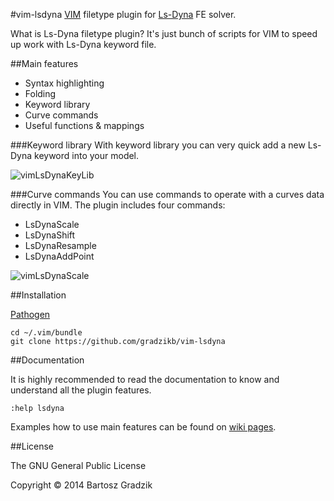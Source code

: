 #vim-lsdyna
[VIM](http://www.vim.org/) filetype plugin for [Ls-Dyna](http://www.lstc.com) FE solver.

What is Ls-Dyna filetype plugin? It's just bunch of scripts for VIM to speed up work with Ls-Dyna keyword file.

##Main features
- Syntax highlighting
- Folding
- Keyword library
- Curve commands
- Useful functions & mappings

###Keyword library
With keyword library you can very quick add a new Ls-Dyna keyword into your model.

![vimLsDynaKeyLib](https://raw.github.com/wiki/gradzikb/vim-lsdyna/screenshots/vimLsDynaKeyLib.gif)

###Curve commands
You can use commands to operate with a curves data directly in VIM. The plugin includes four commands:
- LsDynaScale
- LsDynaShift
- LsDynaResample
- LsDynaAddPoint

![vimLsDynaScale](https://raw.github.com/wiki/gradzikb/vim-lsdyna/screenshots/vimLsDynaScale.gif)

##Installation

[Pathogen](https://github.com/tpope/vim-pathogen)

```
cd ~/.vim/bundle
git clone https://github.com/gradzikb/vim-lsdyna
```

##Documentation

It is highly recommended to read the documentation to know and understand all the plugin features.

`:help lsdyna`

Examples how to use main features can be found on [wiki pages](https://github.com/gradzikb/vim-lsdyna/wiki).

##License

The GNU General Public License

Copyright &copy; 2014 Bartosz Gradzik
